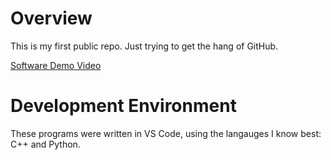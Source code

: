 # Overview

This is my first public repo. Just trying to get the hang of GitHub.


[Software Demo Video](https://youtu.be/oXucf6CWVLI)

# Development Environment

These programs were written in VS Code, using the langauges I know best: C++ and Python.